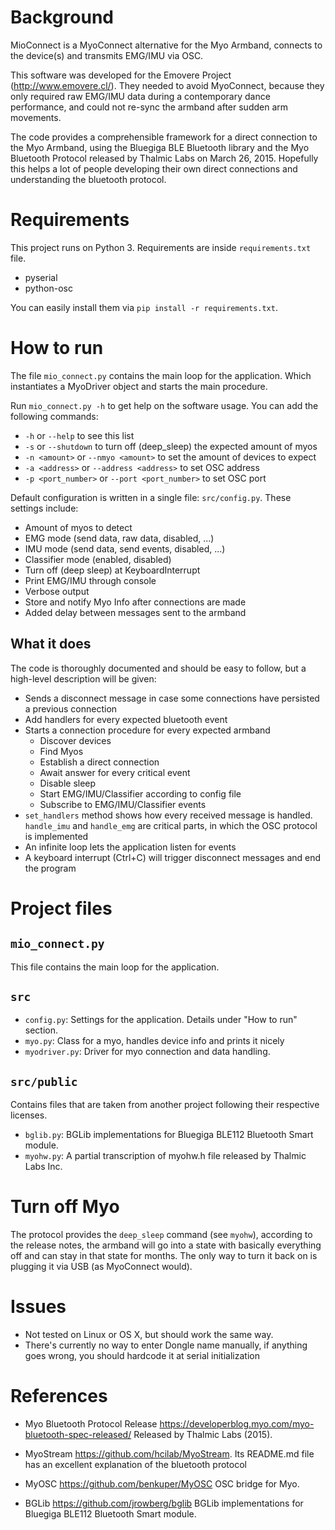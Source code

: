 # Background
MioConnect is a MyoConnect alternative for the Myo Armband, connects to the device(s) and transmits EMG/IMU via OSC.

This software was developed for the Emovere Project (http://www.emovere.cl/). They needed to avoid MyoConnect, because
they only required raw EMG/IMU data during a contemporary dance performance, and could not re-sync the armband after
sudden arm movements.

The code provides a comprehensible framework for a direct connection to the Myo Armband, using the Bluegiga BLE
Bluetooth library and the Myo Bluetooth Protocol released by Thalmic Labs on March 26, 2015. Hopefully this helps a lot
of people developing their own direct connections and understanding the bluetooth protocol.

# Requirements

This project runs on Python 3. Requirements are inside `requirements.txt` file.

* pyserial
* python-osc

You can easily install them via `pip install -r requirements.txt`.

# How to run
The file `mio_connect.py` contains the main loop for the application. Which instantiates a MyoDriver object and starts
the main procedure.

Run `mio_connect.py -h` to get help on the software usage. You can add the following commands:
* `-h` or `--help` to see this list
* `-s` or `--shutdown` to turn off (deep_sleep) the expected amount of myos
* `-n <amount>` or `--nmyo <amount>` to set the amount of devices to expect
* `-a <address>` or `--address <address>` to set OSC address
* `-p <port_number>` or `--port <port_number>` to set OSC port

Default configuration is written in a single file: `src/config.py`. These settings include:
* Amount of myos to detect
* EMG mode (send data, raw data, disabled, ...)
* IMU mode (send data, send events, disabled, ...)
* Classifier mode (enabled, disabled)
* Turn off (deep sleep) at KeyboardInterrupt
* Print EMG/IMU through console
* Verbose output
* Store and notify Myo Info after connections are made
* Added delay between messages sent to the armband

## What it does
The code is thoroughly documented and should be easy to follow, but a high-level description will be given:
* Sends a disconnect message in case some connections have persisted a previous connection
* Add handlers for every expected bluetooth event
* Starts a connection procedure for every expected armband
  * Discover devices
  * Find Myos
  * Establish a direct connection
  * Await answer for every critical event
  * Disable sleep
  * Start EMG/IMU/Classifier according to config file
  * Subscribe to EMG/IMU/Classifier events
* `set_handlers` method shows how every received message is handled. `handle_imu` and `handle_emg` are critical parts,
in which the OSC protocol is implemented
* An infinite loop lets the application listen for events 
* A keyboard interrupt (Ctrl+C) will trigger disconnect messages and end the program

# Project files

## `mio_connect.py`

This file contains the main loop for the application.

## `src`

* `config.py`: Settings for the application. Details under "How to run" section.
* `myo.py`: Class for a myo, handles device info and prints it nicely
* `myodriver.py`: Driver for myo connection and data handling.

## `src/public`

Contains files that are taken from another project following their respective licenses.

* `bglib.py`:  BGLib implementations for Bluegiga BLE112 Bluetooth Smart module.
* `myohw.py`: A partial transcription of myohw.h file released by Thalmic Labs Inc.


# Turn off Myo
The protocol provides the `deep_sleep` command (see `myohw`), according to the release notes, the armband will go into
a state with basically everything off and can stay in that state for months. The only way to turn it back on is plugging
it via USB (as MyoConnect would).

# Issues

* Not tested on Linux or OS X, but should work the same way.
* There's currently no way to enter Dongle name manually, if anything goes wrong, you should hardcode it at serial
initialization

# References
* Myo Bluetooth Protocol Release 
https://developerblog.myo.com/myo-bluetooth-spec-released/
Released by Thalmic Labs (2015).

* MyoStream
https://github.com/hcilab/MyoStream.
Its README.md file has an excellent explanation of the bluetooth protocol

* MyOSC
https://github.com/benkuper/MyOSC
OSC bridge for Myo.

* BGLib
https://github.com/jrowberg/bglib
BGLib implementations for Bluegiga BLE112 Bluetooth Smart module.